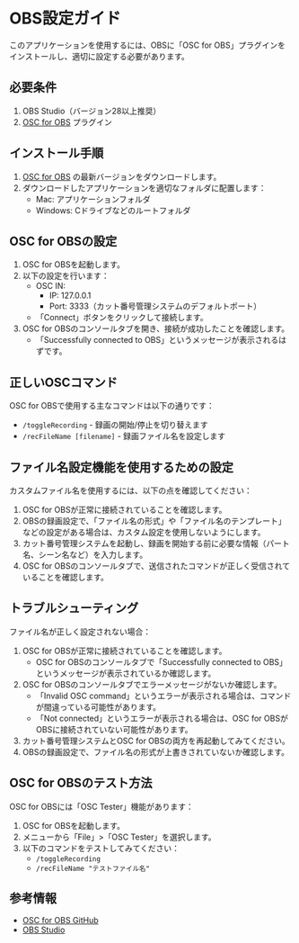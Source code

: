 # OBS設定ガイド

このアプリケーションを使用するには、OBSに「OSC for OBS」プラグインをインストールし、適切に設定する必要があります。

## 必要条件

1. OBS Studio（バージョン28以上推奨）
2. [OSC for OBS](https://github.com/jshea2/OSC-for-OBS/releases) プラグイン

## インストール手順

1. [OSC for OBS](https://github.com/jshea2/OSC-for-OBS/releases) の最新バージョンをダウンロードします。
2. ダウンロードしたアプリケーションを適切なフォルダに配置します：
   - Mac: アプリケーションフォルダ
   - Windows: Cドライブなどのルートフォルダ

## OSC for OBSの設定

1. OSC for OBSを起動します。
2. 以下の設定を行います：
   - OSC IN:
     - IP: 127.0.0.1
     - Port: 3333（カット番号管理システムのデフォルトポート）
   - 「Connect」ボタンをクリックして接続します。
3. OSC for OBSのコンソールタブを開き、接続が成功したことを確認します。
   - 「Successfully connected to OBS」というメッセージが表示されるはずです。

## 正しいOSCコマンド

OSC for OBSで使用する主なコマンドは以下の通りです：

- `/toggleRecording` - 録画の開始/停止を切り替えます
- `/recFileName [filename]` - 録画ファイル名を設定します

## ファイル名設定機能を使用するための設定

カスタムファイル名を使用するには、以下の点を確認してください：

1. OSC for OBSが正常に接続されていることを確認します。
2. OBSの録画設定で、「ファイル名の形式」や「ファイル名のテンプレート」などの設定がある場合は、カスタム設定を使用しないようにします。
3. カット番号管理システムを起動し、録画を開始する前に必要な情報（パート名、シーン名など）を入力します。
4. OSC for OBSのコンソールタブで、送信されたコマンドが正しく受信されていることを確認します。

## トラブルシューティング

ファイル名が正しく設定されない場合：

1. OSC for OBSが正常に接続されていることを確認します。
   - OSC for OBSのコンソールタブで「Successfully connected to OBS」というメッセージが表示されているか確認します。
2. OSC for OBSのコンソールタブでエラーメッセージがないか確認します。
   - 「Invalid OSC command」というエラーが表示される場合は、コマンドが間違っている可能性があります。
   - 「Not connected」というエラーが表示される場合は、OSC for OBSがOBSに接続されていない可能性があります。
3. カット番号管理システムとOSC for OBSの両方を再起動してみてください。
4. OBSの録画設定で、ファイル名の形式が上書きされていないか確認します。

## OSC for OBSのテスト方法

OSC for OBSには「OSC Tester」機能があります：

1. OSC for OBSを起動します。
2. メニューから「File」>「OSC Tester」を選択します。
3. 以下のコマンドをテストしてみてください：
   - `/toggleRecording`
   - `/recFileName "テストファイル名"`

## 参考情報

- [OSC for OBS GitHub](https://github.com/jshea2/OSC-for-OBS)
- [OBS Studio](https://obsproject.com/)
